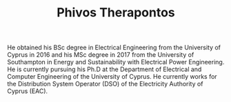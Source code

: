 ﻿---
# Display name
title: Phivos Therapontos

# Username (this should match the folder name and the name on publications)
authors:
- "P. Therapontos"

# Is this the primary user of the site?
superuser: false

# Role/position
role: PhD Canditate (UCY)

# Organizations/Affiliations
organizations:
- name: University of Cyprus
  url: "https://www.ucy.ac.cy/"

# Short bio (displayed in user profile at end of posts)
bio: 

# List each interest with a dash
interests:
- Equivalencing of Active Distribution Networks
- TSO-DSO Coordination
- RES Intergration


education:
  courses:
  - course: PhD in Electrical Engineering
    institution: University of Cyprus, Cyprus
    year: Ongoing
  - course: Master's in Energy and Suistainability with Electrical Power Engineering
    institution: University of Southampton, UK
    year: 2017


# Social/Academic Networking
# Remove the ones not needed
social:
- icon: envelope
  icon_pack: fas
  link: 'mailto:fthera01@ucy.ac.cy'
- icon: linkedin
  icon_pack: fab
  link: 'https://linkedin.com/in/phivos-therapontos-92230a124'

# Enter email to display Gravatar (if Gravatar enabled in Config)
email: ""
  
# Organizational groups that you belong to (for People widget)
#   Set this to `[]` or comment out if you are not using People widget.
user_groups:
- PhD Candidates
---

He obtained his BSc degree in Electrical Engineering from the University of Cyprus in 2016 and his MSc degree in 2017 from the University of Southampton in Energy and Sustainability with Electrical Power Engineering. He is currently pursuing his Ph.D at the Department of Electrical and Computer Engineering of the University of Cyprus. He currently works for the Distribution System Operator (DSO) of the Electricity Authority of Cyprus (EAC).
